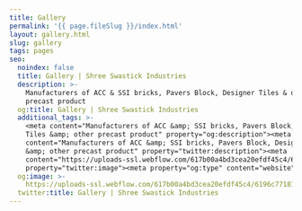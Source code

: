 ```yaml
---
title: Gallery
permalink: '{{ page.fileSlug }}/index.html'
layout: gallery.html
slug: gallery
tags: pages
seo:
  noindex: false
  title: Gallery | Shree Swastick Industries
  description: >-
    Manufacturers of ACC & SSI bricks, Pavers Block, Designer Tiles & other
    precast product
  og:title: Gallery | Shree Swastick Industries
  additional_tags: >-
    <meta content="Manufacturers of ACC &amp; SSI bricks, Pavers Block, Designer
    Tiles &amp; other precast product" property="og:description"><meta
    content="Manufacturers of ACC &amp; SSI bricks, Pavers Block, Designer Tiles
    &amp; other precast product" property="twitter:description"><meta
    content="https://uploads-ssl.webflow.com/617b00a4bd3cea20efdf45c4/6196c77181daeb0fc94fddd3_Full%20logo.png"
    property="twitter:image"><meta property="og:type" content="website">
  og:image: >-
    https://uploads-ssl.webflow.com/617b00a4bd3cea20efdf45c4/6196c77181daeb0fc94fddd3_Full%20logo.png
  twitter:title: Gallery | Shree Swastick Industries
---
```



